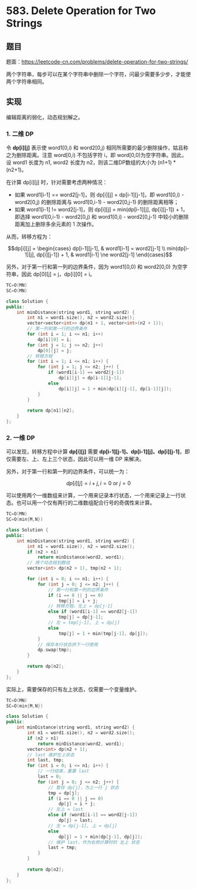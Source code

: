 # 583. Delete Operation for Two Strings

## 题目

题面：https://leetcode-cn.com/problems/delete-operation-for-two-strings/

两个字符串，每步可以在某个字符串中删除一个字符，问最少需要多少步，才能使两个字符串相同。

## 实现

编辑距离的弱化，动态规划解之。

### 1. 二维 DP

令 **dp[i][j]** 表示使 word1[0,i) 和 word2[0,j) 相同所需要的最少删除操作，姑且称之为删除距离。注意 word[0,i) 不包括字符 i，即 word[0,0)为空字符串。因此，设 word1 长度为 n1, word2 长度为 n2，则该二维DP数组的大小为 (n1+1) * (n2+1)。

在计算 dp[i][j] 时，针对需要考虑两种情况：

* 如果 word1[i-1] == word2[j-1]，则 dp[i][j] = dp[i-1][j-1]，即 word1[0,i) - word2[0,j) 的删除距离与 word1[0,i-1) - word2[0,j-1) 的删除距离相等；
* 如果 word1[i-1] != word2[j-1]，则 dp[i][j] = min(dp[i-1][j], dp[i][j-1]) + 1，即选择 word1[0,i-1) - word2[0,j) 和 word1[0,i) - word2[0,j-1) 中较小的删除距离加上删除多余元素的 1 次操作。

从而，转移方程为：

$$dp[i][j] = \begin{cases}
dp[i-1][j-1], &  word1[i-1] = word2[j-1] \\
min(dp[i-1][j], dp[i][j-1]) + 1, &  word1[i-1] \ne word2[j-1]
\end{cases}$$

另外，对于第一行和第一列的边界条件，因为 word1[0,0) 和 word2[0,0) 为空字符串，因此 dp[0][j] = j，dp[i][0] = i。

``` c++
TC=O(MN)
SC=O(MN)

class Solution {
public:
    int minDistance(string word1, string word2) {
        int n1 = word1.size(), n2 = word2.size();
        vector<vector<int>> dp(n1 + 1, vector<int>(n2 + 1));
        // 第一列和第一行的边界条件
        for (int i = 1; i <= n1; i++)
            dp[i][0] = i;
        for (int j = 1; j <= n2; j++)
            dp[0][j] = j;
        // 转移方程
        for (int i = 1; i <= n1; i++) {
            for (int j = 1; j <= n2; j++) {
                if (word1[i-1] == word2[j-1])
                    dp[i][j] = dp[i-1][j-1];
                else
                    dp[i][j] = 1 + min(dp[i][j-1], dp[i-1][j]);
            }
        }
        
        return dp[n1][n2];
    }
};
```

### 2. 一维 DP

可以发现，转移方程中计算 **dp[i][j]** 需要 **dp[i-1][j-1]、dp[i-1][j]、dp[i][j-1]**，即仅需要左、上、左上三个状态，因此可以用一维 DP 来解决。

另外，对于第一行和第一列的边界条件，可以统一为：

$$dp[i][j] = i + j, i = 0 \ \text{or} \ j = 0$$

可以使用两个一维数组来计算，一个用来记录本行状态，一个用来记录上一行状态。也可以用一个仅有两行的二维数组配合行号的奇偶性来计算。

``` c++
TC=O(MN)
SC=O(min{M,N})

class Solution {
public:
    int minDistance(string word1, string word2) {
        int n1 = word1.size(), n2 = word2.size();
        if (n2 > n1)
            return minDistance(word2, word1);
        // 两个动态规划数组
        vector<int> dp(n2 + 1), tmp(n2 + 1);

        for (int i = 0; i <= n1; i++) {
            for (int j = 0; j <= n2; j++) {
                // 第一行和第一列的边界条件
                if (i == 0 || j == 0)
                    tmp[j] = i + j;
                // 转移方程，左上 = dp[j-1]
                else if (word1[i-1] == word2[j-1])
                    tmp[j] = dp[j-1];
                // 左 = tmp[j-1], 上 = dp[j]
                else
                    tmp[j] = 1 + min(tmp[j-1], dp[j]);
            }
            // 保存本行状态供下一行使用
            dp.swap(tmp);
        }
        
        return dp[n2];
    }
};
```

实际上，需要保存的只有左上状态，仅需要一个变量维护。

``` c++
TC=O(MN)
SC=O(min{M,N})

class Solution {
public:
    int minDistance(string word1, string word2) {
        int n1 = word1.size(), n2 = word2.size();
        if (n2 > n1)
            return minDistance(word2, word1);
        vector<int> dp(n2 + 1);
        // last 维护左上状态
        int last, tmp;
        for (int i = 0; i <= n1; i++) {
            // 一行结束，重置 last
            last = 0;
            for (int j = 0; j <= n2; j++) {
                // 暂存 dp[j]，为上一行 j 状态
                tmp = dp[j];
                if (i == 0 || j == 0)
                    dp[j] = i + j;
                // 左上 = last
                else if (word1[i-1] == word2[j-1])
                    dp[j] = last;
                // 左 = dp[j-1], 上 = dp[j]
                else
                    dp[j] = 1 + min(dp[j-1], dp[j]);
                // 维护 last，作为右侧计算时的 左上 状态
                last = tmp;
            }
        }
        
        return dp[n2];
    }
};
```
